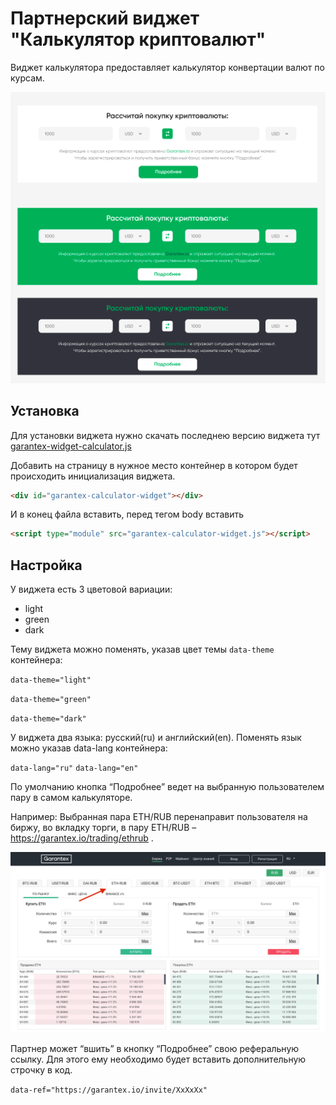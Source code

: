 # Партнерский виджет "Калькулятор криптовалют"

Виджет калькулятора предоставляет калькулятор конвертации валют по курсам.

![widget picture](/img/index.png)

## Установка

Для установки виджета нужно скачать последнею версию виджета тут
[garantex-widget-calculator.js](https://github.com/garantexio/calculator-widget/releases/download/1.0.0/garantex-calculator-widget.min.js)

Добавить на страницу в нужное место контейнер в котором будет происходить инициализация виджета.

```html
<div id="garantex-calculator-widget"></div>
```

И в конец файла вставить, перед тегом body вставить

```html
<script type="module" src="garantex-calculator-widget.js"></script>
```

## Настройка

У виджета есть 3 цветовой вариации:

- light
- green
- dark

Тему виджета можно поменять, указав цвет темы `data-theme` контейнера:

`data-theme="light"`

`data-theme="green"`

`data-theme="dark"`

У виджета два языка: русский(ru) и английский(en). Поменять язык можно указав data-lang контейнера:

`data-lang="ru"`
`data-lang="en"`

По умолчанию кнопка “Подробнее” ведет на выбранную пользователем пару в самом калькуляторе.

Например: Выбранная пара ETH/RUB перенаправит пользователя на биржу, во вкладку торги, в пару ETH/RUB – https://garantex.io/trading/ethrub .

![widget picture](/img/index2.png)

Партнер может “вшить” в кнопку “Подробнее” свою реферальную ссылку. Для этого ему необходимо будет вставить дополнительную строчку в код.

`data-ref="https://garantex.io/invite/XxXxXx"`
